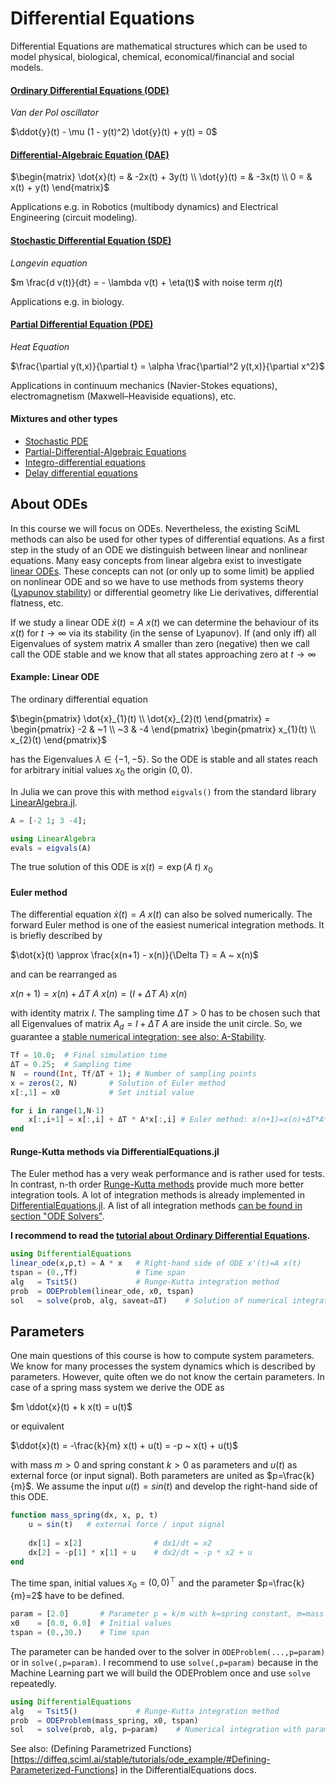 # Differential Equations

Differential Equations are mathematical structures which can be used to model physical, biological, chemical, economical/financial and social models. 



#### [Ordinary Differential Equations (ODE)](https://en.wikipedia.org/wiki/Ordinary_differential_equation)
*Van der Pol oscillator*

$\ddot{y}(t) - \mu (1 - y(t)^2) \dot{y}(t) + y(t) = 0$

#### [Differential-Algebraic Equation (DAE)](https://en.wikipedia.org/wiki/Differential-algebraic_system_of_equations)
$\begin{matrix}
\dot{x}(t) = & -2x(t) + 3y(t) \\
\dot{y}(t) = & -3x(t) \\
0 = & x(t) + y(t)
\end{matrix}$

Applications e.g. in Robotics (multibody dynamics) and Electrical Engineering (circuit modeling).

#### [Stochastic Differential Equation (SDE)](https://en.wikipedia.org/wiki/Stochastic_differential_equation)
*Langevin equation*

$m \frac{d v(t)}{dt} = - \lambda v(t) + \eta(t)$
with noise term $\eta(t)$

Applications e.g. in biology. 

#### [Partial Differential Equation (PDE)](https://en.wikipedia.org/wiki/Partial_differential_equation)
*Heat Equation* 

$\frac{\partial y(t,x)}{\partial t} = \alpha \frac{\partial^2 y(t,x)}{\partial x^2}$

Applications in continuum mechanics (Navier-Stokes equations), electromagnetism (Maxwell–Heaviside equations), etc. 

#### Mixtures and other types
- [Stochastic PDE](https://en.wikipedia.org/wiki/Stochastic_partial_differential_equation)
- [Partial-Differential-Algebraic Equations](https://en.wikipedia.org/wiki/Partial_differential_algebraic_equation) 
- [Integro-differential equations](https://en.wikipedia.org/wiki/Integro-differential_equation)
- [Delay differential equations](https://en.wikipedia.org/wiki/Delay_differential_equation)


## About ODEs

In this course we will focus on ODEs. Nevertheless, the existing SciML methods can also be used for other types of differential equations. As a first step in the study of an ODE we distinguish between linear and nonlinear equations. Many easy concepts from linear algebra exist to investigate [linear ODEs](https://en.wikipedia.org/wiki/Linear_differential_equation). These concepts can not (or only up to some limit) be applied on nonlinear ODE and so we have to use methods from systems theory ([Lyapunov stability](https://en.wikipedia.org/wiki/Lyapunov_stability)) or differential geometry like Lie derivatives, differential flatness, etc.

If we study a linear ODE $\dot{x}(t) = A ~ x(t)$ we can determine the behaviour of its $x(t)$ for $t \rightarrow \infty$ via its stability (in the sense of Lyapunov). If (and only iff) all Eigenvalues of system matrix $A$ smaller than zero (negative) then we call call the ODE stable and we know that all states approaching zero at $t \rightarrow \infty$

#### Example: Linear ODE

The ordinary differential equation

$\begin{pmatrix}
\dot{x}_{1}(t) \\
\dot{x}_{2}(t)
\end{pmatrix} =
\begin{pmatrix}
-2 & ~1 \\
~3 & -4 
\end{pmatrix}
\begin{pmatrix}
x_{1}(t) \\
x_{2}(t)
\end{pmatrix}$

has the Eigenvalues $\lambda \in \{-1, -5\}$. So the ODE is stable and all states reach for arbitrary initial values $x_{0}$ the origin $(0,0)$.

In Julia we can prove this with method `eigvals()` from the standard library [LinearAlgebra.jl](https://docs.julialang.org/en/v1/stdlib/LinearAlgebra/).

```julia
A = [-2 1; 3 -4];

using LinearAlgebra
evals = eigvals(A)
```

The true solution of this ODE is
$x(t)=\exp(A~t) ~ x_{0}$ 

#### Euler method

The differential equation $\dot{x}(t)=A~x(t)$ can also be solved numerically. The forward Euler method is one of the easiest numerical integration methods. It is briefly described by

$\dot{x}(t) \approx \frac{x(n+1) - x(n)}{\Delta T} = A ~ x(n)$

and can be rearranged as

$x(n+1) = x(n) + \Delta T ~ A~x(n) = (I + \Delta T ~ A) ~ x(n)$

with identity matrix $I$. The sampling time $\Delta T>0$ has to be chosen such that all Eigenvalues of matrix $A_{d} = I + \Delta T ~ A$ are inside the unit circle. So, we guarantee a [stable numerical integration; see also: A-Stability](https://en.wikipedia.org/wiki/Stiff_equation#A-stability).

```julia
Tf = 10.0;  # Final simulation time
ΔT = 0.25;  # Sampling time
N  = round(Int, Tf/ΔT + 1); # Number of sampling points
x = zeros(2, N)       # Solution of Euler method
x[:,1] = x0           # Set initial value

for i in range(1,N-1)
    x[:,i+1] = x[:,i] + ΔT * A*x[:,i] # Euler method: x(n+1)=x(n)+ΔT*A*x(n)
end
```

#### Runge-Kutta methods via DifferentialEquations.jl

The Euler method has a very weak performance and is rather used for tests. In contrast, n-th order [Runge-Kutta methods](https://en.wikipedia.org/wiki/Runge%E2%80%93Kutta_methods) provide much more better integration tools. A lot of integration methods is already implemented in [DifferentialEquations.jl](https://diffeq.sciml.ai/stable/). A list of all integration methods [can be found in section "ODE Solvers"](https://diffeq.sciml.ai/stable/solvers/ode_solve/). 

**I recommend to read the [tutorial about Ordinary Differential Equations](https://diffeq.sciml.ai/stable/tutorials/ode_example/).**

```julia
using DifferentialEquations
linear_ode(x,p,t) = A * x   # Right-hand side of ODE x'(t)=A x(t)
tspan = (0.,Tf)             # Time span 
alg   = Tsit5()             # Runge-Kutta integration method
prob  = ODEProblem(linear_ode, x0, tspan)
sol   = solve(prob, alg, saveat=ΔT)    # Solution of numerical integration
```

## Parameters

One main questions of this course is how to compute system parameters. We know for many processes the system dynamics which is described by parameters. However, quite often we do not know the certain parameters. In case of a spring mass system we derive the ODE as

$m \ddot{x}(t) + k x(t) = u(t)$

or equivalent 

$\ddot{x}(t) = -\frac{k}{m} x(t) + u(t) = -p ~ x(t) + u(t)$

with mass $m>0$ and spring constant $k>0$ as parameters and $u(t)$ as external force (or input signal). Both parameters are united as $p=\frac{k}{m}$. We assume the input $u(t)=sin(t)$ and develop the right-hand side of this ODE.

```julia
function mass_spring(dx, x, p, t)
    u = sin(t)   # external force / input signal
    
    dx[1] = x[2]                # dx1/dt = x2
    dx[2] = -p[1] * x[1] + u    # dx2/dt = -p * x2 + u
end
```

The time span, initial values $x_0 = (0,0)^{\top}$ and the parameter $p=\frac{k}{m}=2$ have to be defined.

```julia
param = [2.0]       # Parameter p = k/m with k=spring constant, m=mass
x0    = [0.0, 0.0]  # Initial values
tspan = (0.,30.)    # Time span 
```

The parameter can be handed over to the solver in `ODEProblem(...,p=param)` or in `solve(,p=param)`. I recommend to use `solve(,p=param)` because in the Machine Learning part we will build the ODEProblem once and use `solve` repeatedly.

```julia
using DifferentialEquations
alg   = Tsit5()             # Runge-Kutta integration method
prob  = ODEProblem(mass_spring, x0, tspan)
sol   = solve(prob, alg, p=param)    # Numerical integration with parameter
```

See also: (Defining Parametrized Functions)[https://diffeq.sciml.ai/stable/tutorials/ode_example/#Defining-Parameterized-Functions] in the DifferentialEquations docs.